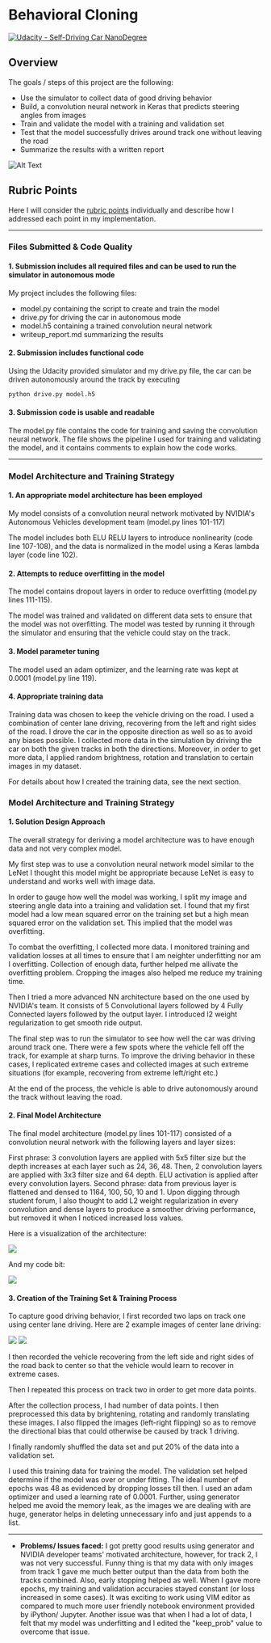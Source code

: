 # **Behavioral Cloning** 
[![Udacity - Self-Driving Car NanoDegree](https://s3.amazonaws.com/udacity-sdc/github/shield-carnd.svg)](http://www.udacity.com/drive)

Overview
---

The goals / steps of this project are the following:
* Use the simulator to collect data of good driving behavior
* Build, a convolution neural network in Keras that predicts steering angles from images
* Train and validate the model with a training and validation set
* Test that the model successfully drives around track one without leaving the road
* Summarize the results with a written report

![Alt Text](./run1.gif)

## Rubric Points
Here I will consider the [rubric points](https://review.udacity.com/#!/rubrics/432/view) individually and describe how I addressed each point in my implementation.  

---

### Files Submitted & Code Quality

#### 1. Submission includes all required files and can be used to run the simulator in autonomous mode

My project includes the following files:
* model.py containing the script to create and train the model
* drive.py for driving the car in autonomous mode
* model.h5 containing a trained convolution neural network 
* writeup_report.md summarizing the results

#### 2. Submission includes functional code

Using the Udacity provided simulator and my drive.py file, the car can be driven autonomously around the track by executing 
```sh
python drive.py model.h5
```

#### 3. Submission code is usable and readable

The model.py file contains the code for training and saving the convolution neural network. The file shows the pipeline I used for training and validating the model, and it contains comments to explain how the code works.

---

### Model Architecture and Training Strategy

#### 1. An appropriate model architecture has been employed

My model consists of a convolution neural network motivated by NVIDIA's Autonomous Vehicles development team (model.py lines 101-117) 

The model includes both ELU RELU layers to introduce nonlinearity (code line 107-108), and the data is normalized in the model using a Keras lambda layer (code line 102). 

#### 2. Attempts to reduce overfitting in the model

The model contains dropout layers in order to reduce overfitting (model.py lines 111-115). 

The model was trained and validated on different data sets to ensure that the model was not overfitting. The model was tested by running it through the simulator and ensuring that the vehicle could stay on the track.

#### 3. Model parameter tuning

The model used an adam optimizer, and the learning rate was kept at 0.0001 (model.py line 119).

#### 4. Appropriate training data

Training data was chosen to keep the vehicle driving on the road. I used a combination of center lane driving, recovering from the left and right sides of the road. I drove the car in the opposite direction as well so as to avoid any biases possible. I collected more data in the simulation by driving the car on both the given tracks in both the directions. Moreover, in order to get more data, I applied random brightness, rotation and translation to certain images in my dataset.

For details about how I created the training data, see the next section. 

### Model Architecture and Training Strategy

#### 1. Solution Design Approach

The overall strategy for deriving a model architecture was to have enough data and not very complex model.

My first step was to use a convolution neural network model similar to the LeNet I thought this model might be appropriate because LeNet is easy to understand and works well with image data.

In order to gauge how well the model was working, I split my image and steering angle data into a training and validation set. I found that my first model had a low mean squared error on the training set but a high mean squared error on the validation set. This implied that the model was overfitting. 

To combat the overfitting, I collected more data. I monitored training and validation losses at all times to ensure that I am neighter underfitting nor am I overfitting. Collection of enough data, further helped me allivate the overfitting problem. Cropping the images also helped me reduce my training time.

Then I tried a more advanced NN architecture based on the one used by NVIDIA's team. It consists of 5 Convolutional layers followed by 4 Fully Connected layers followed by the output layer. I introduced l2 weight regularization to get smooth ride output.

The final step was to run the simulator to see how well the car was driving around track one. There were a few spots where the vehicle fell off the track, for example at sharp turns. To improve the driving behavior in these cases, I replicated extreme cases and collected images at such extreme situations (for example, recovering from extreme left/right etc.)

At the end of the process, the vehicle is able to drive autonomously around the track without leaving the road.

#### 2. Final Model Architecture

The final model architecture (model.py lines 101-117) consisted of a convolution neural network with the following layers and layer sizes:

First phrase: 3 convolution layers are applied with 5x5 filter size but the depth increases at each layer such as 24, 36, 48. Then, 2 convolution layers are applied with 3x3 filter size and 64 depth. ELU activation is applied after every convolution layers.
Second phrase: data from previous layer is flattened and densed to 1164, 100, 50, 10 and 1. Upon digging through student forum, I also thought to add L2 weight regularization in every convolution and dense layers to produce a smoother driving performance, but removed it when I noticed increased loss values.

Here is a visualization of the architecture:

<img src="./cnn-architecture.png">

And my code bit:

<img src="./architecture.png">

#### 3. Creation of the Training Set & Training Process

To capture good driving behavior, I first recorded two laps on track one using center lane driving. Here are 2 example images of center lane driving:

<img src="./centerImage.jpg">
<img src="./centerImage2.jpg">

I then recorded the vehicle recovering from the left side and right sides of the road back to center so that the vehicle would learn to recover in extreme cases.

Then I repeated this process on track two in order to get more data points.

After the collection process, I had  number of data points. I then preprocessed this data by brightening, rotating and randomly translating these images. I also flipped the images (left-right flipping) so as to remove the directional bias that could otherwise be caused by track 1 driving.

I finally randomly shuffled the data set and put 20% of the data into a validation set. 

I used this training data for training the model. The validation set helped determine if the model was over or under fitting. The ideal number of epochs was 48 as evidenced by dropping losses till then. I used an adam optimizer and used a learning rate of 0.0001. Further, using generator helped me avoid the memory leak, as the images we are dealing with are huge, generator helps in deleting unnecessary info and just appends to a list.

---

* **Problems/ Issues faced:** I got pretty good results using generator and NVIDIA developer teams' motivated architecture, however, for track 2, I was not very successful. Funny thing is that my data with only images from track 1 gave me much better output than the data from both the tracks combined. Also, early stopping helped as well. When I gave more epochs, my training and validation accuracies stayed constant (or loss increased in some cases). It was exciting to work using VIM editor as compared to much more user friendly notebook environment provided by iPython/ Jupyter. Another issue was that when I had a lot of data, I felt that my model was underfitting and I edited the "keep_prob" value to overcome that issue.
